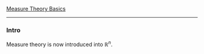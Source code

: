 [Measure Theory Basics](Measure%20Theory%20Basics.md)

---
### **Intro**

Measure theory is now introduced into $\mathbb R^n$. 